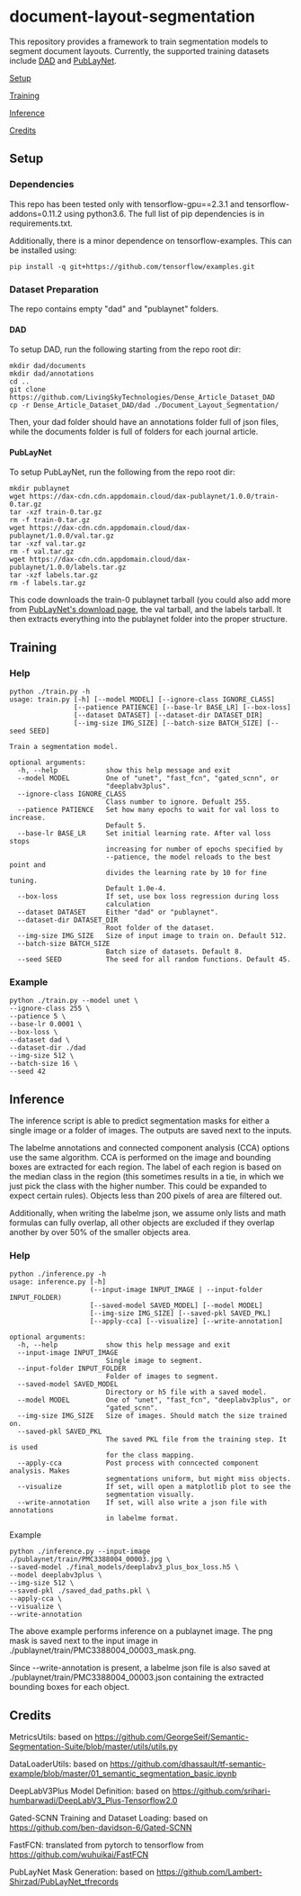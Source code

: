 # document-layout-segmentation

This repository provides a framework to train segmentation models to segment document layouts. Currently, the supported training datasets include [DAD](https://github.com/logan-markewich/DAD-Dense-Article-Dataset) and [PubLayNet](https://developer.ibm.com/technologies/artificial-intelligence/data/publaynet/).

[Setup](#Setup)

[Training](#Training)

[Inference](#Inference)

[Credits](#Credits)

## Setup
### Dependencies
This repo has been tested only with tensorflow-gpu==2.3.1 and tensorflow-addons=0.11.2 using python3.6. The full list of pip dependencies is in requirements.txt.

Additionally, there is a minor dependence on tensorflow-examples. This can be installed using:
```
pip install -q git+https://github.com/tensorflow/examples.git
```

### Dataset Preparation
The repo contains empty "dad" and "publaynet" folders.

#### DAD
To setup DAD, run the following starting from the repo root dir:

```
mkdir dad/documents
mkdir dad/annotations
cd ..
git clone https://github.com/LivingSkyTechnologies/Dense_Article_Dataset_DAD
cp -r Dense_Article_Dataset_DAD/dad ./Document_Layout_Segmentation/
```
Then, your dad folder should have an annotations folder full of json files, while the documents folder is full of folders for each journal article.

#### PubLayNet
To setup PubLayNet, run the following from the repo root dir:
```
mkdir publaynet
wget https://dax-cdn.cdn.appdomain.cloud/dax-publaynet/1.0.0/train-0.tar.gz
tar -xzf train-0.tar.gz
rm -f train-0.tar.gz
wget https://dax-cdn.cdn.appdomain.cloud/dax-publaynet/1.0.0/val.tar.gz
tar -xzf val.tar.gz
rm -f val.tar.gz
wget https://dax-cdn.cdn.appdomain.cloud/dax-publaynet/1.0.0/labels.tar.gz
tar -xzf labels.tar.gz
rm -f labels.tar.gz
```
This code downloads the train-0 publaynet tarball (you could also add more from [PubLayNet's download page](https://dax-cdn.cdn.appdomain.cloud/dax-publaynet/1.0.0/PubLayNet.html?_ga=2.26184379.726029236.1609705747-1098120955.1605642577&cm_mc_uid=21438371251816056425771&cm_mc_sid_50200000=85056661609705747259), the val tarball, and the labels tarball. It then extracts everything into the publaynet folder into the proper structure.

## Training
### Help
```
python ./train.py -h
usage: train.py [-h] [--model MODEL] [--ignore-class IGNORE_CLASS]
                [--patience PATIENCE] [--base-lr BASE_LR] [--box-loss]
                [--dataset DATASET] [--dataset-dir DATASET_DIR]
                [--img-size IMG_SIZE] [--batch-size BATCH_SIZE] [--seed SEED]

Train a segmentation model.

optional arguments:
  -h, --help            show this help message and exit
  --model MODEL         One of "unet", "fast_fcn", "gated_scnn", or
                        "deeplabv3plus".
  --ignore-class IGNORE_CLASS
                        Class number to ignore. Defualt 255.
  --patience PATIENCE   Set how many epochs to wait for val loss to increase.
                        Default 5.
  --base-lr BASE_LR     Set initial learning rate. After val loss stops
                        increasing for number of epochs specified by
                        --patience, the model reloads to the best point and
                        divides the learning rate by 10 for fine tuning.
                        Default 1.0e-4.
  --box-loss            If set, use box loss regression during loss
                        calculation
  --dataset DATASET     Either "dad" or "publaynet".
  --dataset-dir DATASET_DIR
                        Root folder of the dataset.
  --img-size IMG_SIZE   Size of input image to train on. Default 512.
  --batch-size BATCH_SIZE
                        Batch size of datasets. Default 8.
  --seed SEED           The seed for all random functions. Default 45.
```
### Example
```
python ./train.py --model unet \
--ignore-class 255 \
--patience 5 \
--base-lr 0.0001 \
--box-loss \
--dataset dad \
--dataset-dir ./dad 
--img-size 512 \
--batch-size 16 \
--seed 42
```

## Inference

The inference script is able to predict segmentation masks for either a single image or a folder of images. The outputs are saved next to the inputs.

The labelme annotations and connected component analysis (CCA) options use the same algorithm. CCA is performed on the image and bounding boxes are extracted for each region. The label of each region is based on the median class in the region (this sometimes results in a tie, in which we just pick the class with the higher number. This could be expanded to expect certain rules). Objects less than 200 pixels of area are filtered out. 

Additionally, when writing the labelme json, we assume only lists and math formulas can fully overlap, all other objects are excluded if they overlap another by over 50% of the smaller objects area.

### Help
```
python ./inference.py -h
usage: inference.py [-h]
                    (--input-image INPUT_IMAGE | --input-folder INPUT_FOLDER)
                    [--saved-model SAVED_MODEL] [--model MODEL]
                    [--img-size IMG_SIZE] [--saved-pkl SAVED_PKL]
                    [--apply-cca] [--visualize] [--write-annotation]

optional arguments:
  -h, --help            show this help message and exit
  --input-image INPUT_IMAGE
                        Single image to segment.
  --input-folder INPUT_FOLDER
                        Folder of images to segment.
  --saved-model SAVED_MODEL
                        Directory or h5 file with a saved model.
  --model MODEL         One of "unet", "fast_fcn", "deeplabv3plus", or
                        "gated_scnn".
  --img-size IMG_SIZE   Size of images. Should match the size trained on.
  --saved-pkl SAVED_PKL
                        The saved PKL file from the training step. It is used
                        for the class mapping.
  --apply-cca           Post process with conncected component analysis. Makes
                        segmentations uniform, but might miss objects.
  --visualize           If set, will open a matplotlib plot to see the
                        segmentation visually.
  --write-annotation    If set, will also write a json file with annotations
                        in labelme format.
```

Example
```
python ./inference.py --input-image ./publaynet/train/PMC3388004_00003.jpg \
--saved-model ./final_models/deeplabv3_plus_box_loss.h5 \
--model deeplabv3plus \
--img-size 512 \
--saved-pkl ./saved_dad_paths.pkl \
--apply-cca \
--visualize \
--write-annotation
```
The above example performs inference on a publaynet image. The png mask is saved next to the input image in ./publaynet/train/PMC3388004_00003_mask.png.

Since --write-annotation is present, a labelme json file is also saved at ./publaynet/train/PMC3388004_00003.json containing the extracted bounding boxes for each object.

## Credits
MetricsUtils: based on https://github.com/GeorgeSeif/Semantic-Segmentation-Suite/blob/master/utils/utils.py

DataLoaderUtils: based on https://github.com/dhassault/tf-semantic-example/blob/master/01_semantic_segmentation_basic.ipynb

DeepLabV3Plus Model Definition: based on https://github.com/srihari-humbarwadi/DeepLabV3_Plus-Tensorflow2.0

Gated-SCNN Training and Dataset Loading: based on https://github.com/ben-davidson-6/Gated-SCNN

FastFCN: translated from pytorch to tensorflow from https://github.com/wuhuikai/FastFCN

PubLayNet Mask Generation: based on https://github.com/Lambert-Shirzad/PubLayNet_tfrecords

